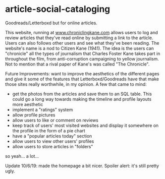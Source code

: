 # article-social-cataloging
Goodreads/Letterboxd but for online articles.

This website, running at www.chroniclingkane.com allows users to log and review articles that they've read online by submitting a link to the article. Users can also follows other users and see what they've been reading. The website's name is a nod to Citizen Kane (1941). The idea is the users can "chronicle" all the types of journalism that Charles Foster Kane takes part in throughout the film, from anti-corruption campaigning to yellow journalism. Not to mention that a rival paper of Kane's was called "The Chronicle".

Future Improvements:
want to improve the aesthetics of the different pages and give it some of the features that Letterboxd/Goodreads have that make those sites really worthwhile, in my opinion. A few that came to mind:
- get the photos from the articles and save them to an SQL table. This could go a long way towards making the timeline and profile layouts more aesthetic
- implement a "ratings" system
- allow profile pictures
- allow users to like or comment on reviews
- keep track of users' most visited websites and display it somewhere on the profile in the form of a pie chart
- have a "popular articles today" section
- allow users to view other users' profiles
- allow users to store articles in "folders"

so yeah... a lot...

Update 10/6/19: made the homepage a bit nicer. Spoiler alert: it's still pretty ugly. 
